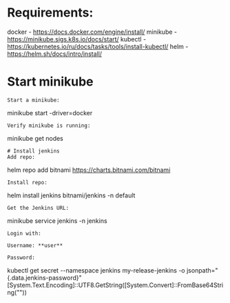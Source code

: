 # Requirements:
docker - https://docs.docker.com/engine/install/
minikube - https://minikube.sigs.k8s.io/docs/start/
kubectl - https://kubernetes.io/ru/docs/tasks/tools/install-kubectl/
helm - https://helm.sh/docs/intro/install/
# Start minikube
```
Start a minikube:
```
minikube start -driver=docker
```
Verify minikube is running:
```
minikube get nodes
```
# Install jenkins
Add repo:
```
helm repo add bitnami https://charts.bitnami.com/bitnami
```
Install repo:
```
helm install jenkins bitnami/jenkins -n default
```
Get the Jenkins URL:
```
minikube service jenkins -n jenkins
```
Login with:

Username: **user**

Password: 
```
kubectl get secret --namespace jenkins my-release-jenkins -o jsonpath="{.data.jenkins-password}"
[System.Text.Encoding]::UTF8.GetString([System.Convert]::FromBase64String("<insert ouput from previous command>"))
```
